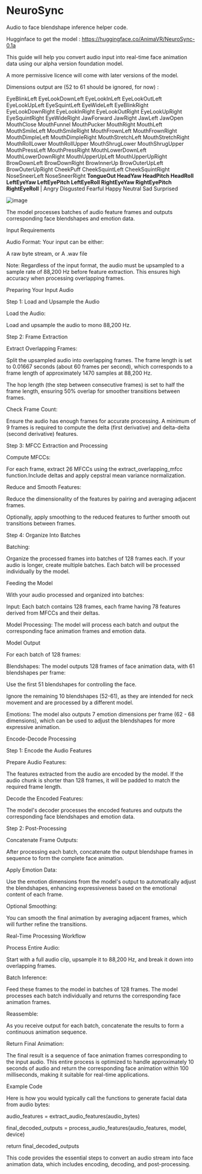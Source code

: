 # NeuroSync
Audio to face blendshape inference helper code.

Hugginface to get the model : https://huggingface.co/AnimaVR/NeuroSync-0.1a 

This guide will help you convert audio input into real-time face animation data using our alpha version foundation model.

A more permissive licence will come with later versions of the model.

Dimensions output are (52 to 61 should be ignored, for now) :

EyeBlinkLeft	EyeLookDownLeft	EyeLookInLeft	EyeLookOutLeft	EyeLookUpLeft	EyeSquintLeft	EyeWideLeft	EyeBlinkRight	EyeLookDownRight	EyeLookInRight	EyeLookOutRight	EyeLookUpRight	EyeSquintRight	EyeWideRight	JawForward	JawRight	JawLeft	JawOpen	MouthClose	MouthFunnel	MouthPucker	MouthRight	MouthLeft	MouthSmileLeft	MouthSmileRight	MouthFrownLeft	MouthFrownRight	MouthDimpleLeft	MouthDimpleRight	MouthStretchLeft	MouthStretchRight	MouthRollLower	MouthRollUpper	MouthShrugLower	MouthShrugUpper	MouthPressLeft	MouthPressRight	MouthLowerDownLeft	MouthLowerDownRight	MouthUpperUpLeft	MouthUpperUpRight	BrowDownLeft	BrowDownRight	BrowInnerUp	BrowOuterUpLeft	BrowOuterUpRight	CheekPuff	CheekSquintLeft	CheekSquintRight	NoseSneerLeft	NoseSneerRight	**TongueOut	HeadYaw	HeadPitch	HeadRoll	LeftEyeYaw	LeftEyePitch	LeftEyeRoll	RightEyeYaw	RightEyePitch	RightEyeRoll**	| Angry	Disgusted	Fearful	Happy	Neutral	Sad	Surprised

![image](https://github.com/user-attachments/assets/f0e8063d-f03c-4a34-8f2b-e6f581b3f418)


The model processes batches of audio feature frames and outputs corresponding face blendshapes and emotion data.

Input Requirements

Audio Format: Your input can be either:

A raw byte stream, or
A .wav file

Note: Regardless of the input format, the audio must be upsampled to a sample rate of 88,200 Hz before feature extraction. This ensures high accuracy when processing overlapping frames.

Preparing Your Input Audio

Step 1: Load and Upsample the Audio

Load the Audio:

Load and upsample the audio to mono 88,200 Hz.

Step 2: Frame Extraction

Extract Overlapping Frames:

Split the upsampled audio into overlapping frames. The frame length is set to 0.01667 seconds (about 60 frames per second), which corresponds to a frame length of approximately 1470 samples at 88,200 Hz.

The hop length (the step between consecutive frames) is set to half the frame length, ensuring 50% overlap for smoother transitions between frames.

Check Frame Count:

Ensure the audio has enough frames for accurate processing. A minimum of 9 frames is required to compute the delta (first derivative) and delta-delta (second derivative) features.

Step 3: MFCC Extraction and Processing

Compute MFCCs:

For each frame, extract 26 MFCCs using the extract_overlapping_mfcc function.Include deltas and apply cepstral mean variance normalization.

Reduce and Smooth Features:

Reduce the dimensionality of the features by pairing and averaging adjacent frames.

Optionally, apply smoothing to the reduced features to further smooth out transitions between frames.

Step 4: Organize Into Batches

Batching:

Organize the processed frames into batches of 128 frames each. If your audio is longer, create multiple batches. Each batch will be processed individually by the model.

Feeding the Model

With your audio processed and organized into batches:

Input: Each batch contains 128 frames, each frame having 78 features derived from MFCCs and their deltas.

Model Processing: The model will process each batch and output the corresponding face animation frames and emotion data.

Model Output

For each batch of 128 frames:

Blendshapes: The model outputs 128 frames of face animation data, with 61 blendshapes per frame:

Use the first 51 blendshapes for controlling the face.

Ignore the remaining 10 blendshapes (52-61), as they are intended for neck movement and are processed by a different model.

Emotions: The model also outputs 7 emotion dimensions per frame (62 - 68 dimensions), which can be used to adjust the blendshapes for more expressive animation.

Encode-Decode Processing

Step 1: Encode the Audio Features

Prepare Audio Features:

The features extracted from the audio are encoded by the model. If the audio chunk is shorter than 128 frames, it will be padded to match the required frame length.

Decode the Encoded Features:

The model's decoder processes the encoded features and outputs the corresponding face blendshapes and emotion data.

Step 2: Post-Processing

Concatenate Frame Outputs:

After processing each batch, concatenate the output blendshape frames in sequence to form the complete face animation.

Apply Emotion Data:

Use the emotion dimensions from the model's output to automatically adjust the blendshapes, enhancing expressiveness based on the emotional content of each frame.

Optional Smoothing:

You can smooth the final animation by averaging adjacent frames, which will further refine the transitions.

Real-Time Processing Workflow

Process Entire Audio:

Start with a full audio clip, upsample it to 88,200 Hz, and break it down into overlapping frames.

Batch Inference:

Feed these frames to the model in batches of 128 frames. The model processes each batch individually and returns the corresponding face animation frames.

Reassemble:

As you receive output for each batch, concatenate the results to form a continuous animation sequence.

Return Final Animation:

The final result is a sequence of face animation frames corresponding to the input audio. This entire process is optimized to handle approximately 10 seconds of audio and return the corresponding face animation within 100 milliseconds, making it suitable for real-time applications.

Example Code

Here is how you would typically call the functions to generate facial data from audio bytes:

audio_features = extract_audio_features(audio_bytes)

final_decoded_outputs = process_audio_features(audio_features, model, device)

return final_decoded_outputs

This code provides the essential steps to convert an audio stream into face animation data, which includes encoding, decoding, and post-processing.
